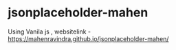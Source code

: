# jsonplaceholder-mahen 
Using Vanila js , 
websitelink - https://mahenravindra.github.io/jsonplaceholder-mahen/

